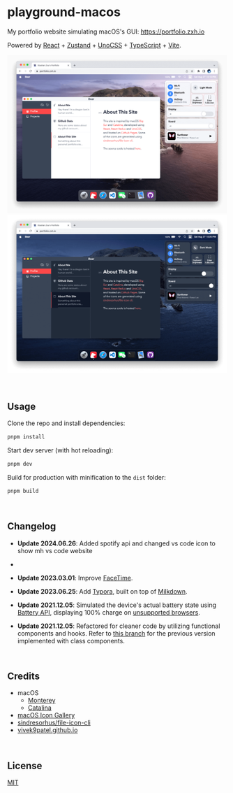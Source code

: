 # playground-macos

My portfolio website simulating macOS's GUI: https://portfolio.zxh.io

Powered by [React](https://reactjs.org/) + [Zustand](https://zustand-demo.pmnd.rs/) + [UnoCSS](https://uno.antfu.me/) + [TypeScript](https://www.typescriptlang.org/) + [Vite](https://vitejs.dev/).

![light mode](./public/screenshots/light.png)
![dark mode](./public/screenshots/dark.png)


&nbsp;

## Usage

Clone the repo and install dependencies:

```bash
pnpm install
```

Start dev server (with hot reloading):

```bash
pnpm dev
```

Build for production with minification to the `dist` folder:

```bash
pnpm build
```


&nbsp;

## Changelog

- **Update 2024.06.26**: Added spotify api and changed vs code icon to show mh vs code website 
- 
- **Update 2023.03.01**: Improve [FaceTime](https://support.apple.com/en-us/HT208176).

- **Update 2023.06.25**: Add [Typora](https://typora.io/), built on top of [Milkdown](https://milkdown.dev/).

- **Update 2021.12.05**: Simulated the device's actual battery state using [Battery API](https://developer.mozilla.org/en-US/docs/Web/API/Battery_Status_API), displaying 100% charge on [unsupported browsers](https://developer.mozilla.org/en-US/docs/Web/API/Battery_Status_API#browser_compatibility).

- **Update 2021.12.05**: Refactored for cleaner code by utilizing functional components and hooks. Refer to [this branch](https://github.com/Renovamen/playground-macos/tree/class-component) for the previous version implemented with class components.


&nbsp;

## Credits

- macOS
  - [Monterey](https://www.apple.com/macos/monterey/)
  - [Catalina](https://www.apple.com/bw/macos/catalina/)
- [macOS Icon Gallery](https://www.macosicongallery.com/)
- [sindresorhus/file-icon-cli](https://github.com/sindresorhus/file-icon-cli)
- [vivek9patel.github.io](https://github.com/vivek9patel/vivek9patel.github.io)


&nbsp;

## License

[MIT](MIT)
